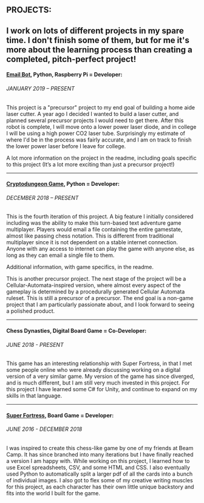 ## PROJECTS:
I work on lots of different projects in my spare time.  I don't finish some of them, but for me it's more about the learning process than creating a completed, pitch-perfect project!
---
#### [Email Bot](https://github.com/Mask-of-the-Fractal-Abyss/Email-Bot/tree/master), Python, Raspberry Pi = Developer: 
###### JANUARY 2019 – PRESENT
This project is a "precursor" project to my end goal of building a home aide laser cutter. A year ago I decided I wanted to build a laser cutter, and planned several precursor projects I would need to get there. After this robot is complete, I will move onto a lower power laser diode, and in college I will be using a high power CO2 laser tube. Surprisingly my estimate of where I'd be in the process was fairly accurate, and I am on track to finish the lower power laser before I leave for college.

A lot more information on the project in the readme, including goals specific to this project (It’s a lot more exciting than just a precursor project!)

---
#### [Cryptodungeon Game](https://github.com/Mask-of-the-Fractal-Abyss/cryptodungeon4/tree/master), Python = Developer: 
###### DECEMBER 2018 – PRESENT
This is the fourth iteration of this project. A big feature I initially considered including was the ability to make this turn-based text adventure game multiplayer. Players would email a file containing the entire gamestate, almost like passing chess notation. This is different from traditional multiplayer since it is not dependent on a stable internet connection. Anyone with any access to internet can play the game with anyone else, as long as they can email a single file to them.

Additional information, with game specifics, in the readme.

This is another precursor project. The next stage of the project will be a Cellular-Automata-inspired version, where almost every aspect of the gameplay is determined by a procedurally generated Cellular Automata ruleset.  This is still a precursor of a precursor. The end goal is a non-game project that I am particularly passionate about, and I look forward to seeing a polished product.

---
#### Chess Dynasties, Digital Board Game = Co-Developer: 
###### JUNE 2018 - PRESENT
This game has an interesting relationship with Super Fortress, in that I met some people online who were already discussing working on a digital version of a very similar game.  My version of the game has since diverged, and is much different, but I am still very much invested in this project.  For this project I have learned some C# for Unity, and continue to expand on my skills in that language.

---
#### [Super Fortress](https://github.com/Mask-of-the-Fractal-Abyss/Super-Fortress), Board Game = Developer: 
###### JUNE 2016 - DECEMBER 2018
I was inspired to create this chess-like game by one of my friends at Beam Camp.  It has since branched into many iterations but I have finally reached a version I am happy with.  While working on this project, I learned how to use Excel spreadsheets, CSV, and some HTML and CSS.  I also eventually used Python to automatically split a larger pdf of all the cards into a bunch of individual images. I also got to flex some of my creative writing muscles for this project, as each character has their own little unique backstory and fits into the world I built for the game.

